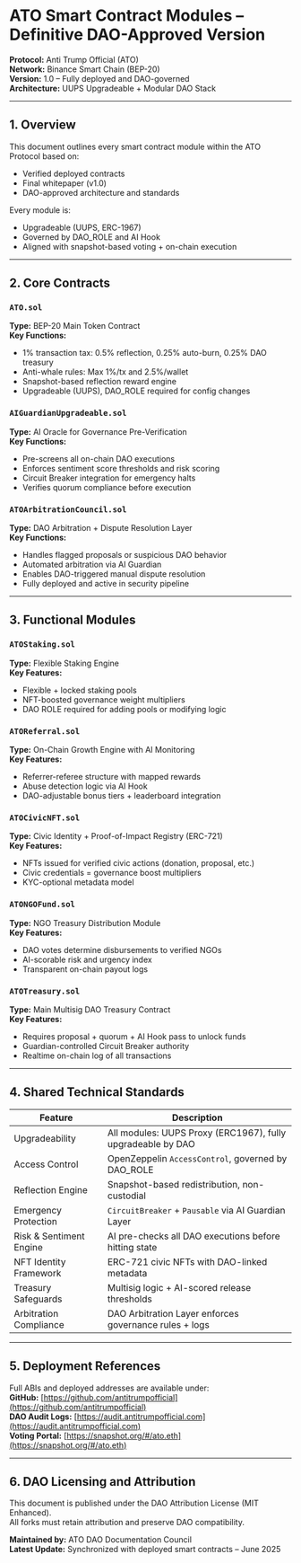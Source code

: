 # ATO Smart Contract Modules – Definitive DAO-Approved Version

**Protocol:** Anti Trump Official (ATO)  
**Network:** Binance Smart Chain (BEP-20)  
**Version:** 1.0 – Fully deployed and DAO-governed  
**Architecture:** UUPS Upgradeable + Modular DAO Stack

---

## 1. Overview
This document outlines every smart contract module within the ATO Protocol based on:
- Verified deployed contracts
- Final whitepaper (v1.0)
- DAO-approved architecture and standards

Every module is:
- Upgradeable (UUPS, ERC-1967)
- Governed by DAO_ROLE and AI Hook
- Aligned with snapshot-based voting + on-chain execution

---

## 2. Core Contracts

### `ATO.sol`  
**Type:** BEP-20 Main Token Contract  
**Key Functions:**
- 1% transaction tax: 0.5% reflection, 0.25% auto-burn, 0.25% DAO treasury
- Anti-whale rules: Max 1%/tx and 2.5%/wallet
- Snapshot-based reflection reward engine
- Upgradeable (UUPS), DAO_ROLE required for config changes

### `AIGuardianUpgradeable.sol`  
**Type:** AI Oracle for Governance Pre-Verification  
**Key Functions:**
- Pre-screens all on-chain DAO executions
- Enforces sentiment score thresholds and risk scoring
- Circuit Breaker integration for emergency halts
- Verifies quorum compliance before execution

### `ATOArbitrationCouncil.sol`  
**Type:** DAO Arbitration + Dispute Resolution Layer  
**Key Functions:**
- Handles flagged proposals or suspicious DAO behavior
- Automated arbitration via AI Guardian
- Enables DAO-triggered manual dispute resolution
- Fully deployed and active in security pipeline

---

## 3. Functional Modules

### `ATOStaking.sol`  
**Type:** Flexible Staking Engine  
**Key Features:**
- Flexible + locked staking pools
- NFT-boosted governance weight multipliers
- DAO ROLE required for adding pools or modifying logic

### `ATOReferral.sol`  
**Type:** On-Chain Growth Engine with AI Monitoring  
**Key Features:**
- Referrer-referee structure with mapped rewards
- Abuse detection logic via AI Hook
- DAO-adjustable bonus tiers + leaderboard integration

### `ATOCivicNFT.sol`  
**Type:** Civic Identity + Proof-of-Impact Registry (ERC-721)  
**Key Features:**
- NFTs issued for verified civic actions (donation, proposal, etc.)
- Civic credentials = governance boost multipliers
- KYC-optional metadata model

### `ATONGOFund.sol`  
**Type:** NGO Treasury Distribution Module  
**Key Features:**
- DAO votes determine disbursements to verified NGOs
- AI-scorable risk and urgency index
- Transparent on-chain payout logs

### `ATOTreasury.sol`  
**Type:** Main Multisig DAO Treasury Contract  
**Key Features:**
- Requires proposal + quorum + AI Hook pass to unlock funds
- Guardian-controlled Circuit Breaker authority
- Realtime on-chain log of all transactions

---

## 4. Shared Technical Standards

| Feature                  | Description                                                             |
|--------------------------|-------------------------------------------------------------------------|
| Upgradeability           | All modules: UUPS Proxy (ERC1967), fully upgradeable by DAO             |
| Access Control           | OpenZeppelin `AccessControl`, governed by DAO_ROLE                      |
| Reflection Engine        | Snapshot-based redistribution, non-custodial                            |
| Emergency Protection     | `CircuitBreaker` + `Pausable` via AI Guardian Layer                     |
| Risk & Sentiment Engine  | AI pre-checks all DAO executions before hitting state                   |
| NFT Identity Framework   | ERC-721 civic NFTs with DAO-linked metadata                             |
| Treasury Safeguards      | Multisig logic + AI-scored release thresholds                           |
| Arbitration Compliance   | DAO Arbitration Layer enforces governance rules + logs                  |

---

## 5. Deployment References

Full ABIs and deployed addresses are available under:  
**GitHub:** [https://github.com/antitrumpofficial](https://github.com/antitrumpofficial)  
**DAO Audit Logs:** [https://audit.antitrumpofficial.com](https://audit.antitrumpofficial.com)  
**Voting Portal:** [https://snapshot.org/#/ato.eth](https://snapshot.org/#/ato.eth)

---

## 6. DAO Licensing and Attribution

This document is published under the DAO Attribution License (MIT Enhanced).  
All forks must retain attribution and preserve DAO compatibility.

**Maintained by:** ATO DAO Documentation Council  
**Latest Update:** Synchronized with deployed smart contracts – June 2025
